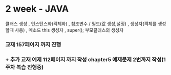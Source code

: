 # 2 week - JAVA
클래스 생성 , 인스턴스화(객체화) , 참조변수 /
필드(값 생성,설정) , 생성자(객체를 생성할때 사용) , 메소드
this 생성자 , super(); 부모클래스의 생성자
### 교재 157페이지 까지 진행
### + 추가 교재 예제 112페이지 까지 작성 chapter5 예제문제 2번까지 작성(1주차 복습 진행중)